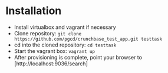 # Installation

- Install virtualbox and vagrant if necessary
- Clone repository: `git clone https://github.com/pgcd/crunchbase_test_app.git testtask`
- cd into the cloned repository: `cd testtask`
- Start the vagrant box: `vagrant up`
- After provisioning is complete, point your browser to [http://localhost:9036/search]